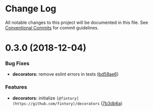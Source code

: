 # Change Log

All notable changes to this project will be documented in this file.
See [Conventional Commits](https://conventionalcommits.org) for commit guidelines.

# 0.3.0 (2018-12-04)


### Bug Fixes

* **decorators:** remove eslint errors in tests ([bd58ae6](https://github.com/fintory/toolkit/commit/bd58ae6))


### Features

* **decorators:** initialize `[@fintory](https://github.com/fintory)/decorators` ([7b3db6a](https://github.com/fintory/toolkit/commit/7b3db6a))
